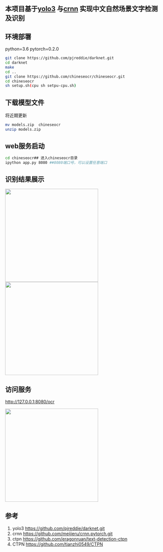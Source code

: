 ## 本项目基于[yolo3](https://github.com/pjreddie/darknet.git) 与[crnn](https://github.com/meijieru/crnn.pytorch.git)  实现中文自然场景文字检测及识别

## 环境部署
python=3.6 pytorch=0.2.0
``` Bash
git clone https://github.com/pjreddie/darknet.git
cd darknet
make 
cd ..
git clone https://github.com/chineseocr/chineseocr.git
cd chineseocr
sh setup.sh(cpu sh setpu-cpu.sh)
```

## 下载模型文件   

将近期更新

``` Bash
mv models.zip  chineseocr
unzip models.zip 
```
## web服务启动

``` Bash
cd chineseocr## 进入chineseocr目录
ipython app.py 8080 ##8080端口号，可以设置任意端口
```

## 识别结果展示
<div>
<img width="300" height="300" src="https://github.com/chineseocr/chinsesocr/blob/master/test/img1.png"/>
<img width="300" height="300" src="https://github.com/chineseocr/chinsesocr/blob/master/test/4.png"/>
</div>

## 访问服务
http://127.0.0.1:8080/ocr

<img width="300" height="300" src="https://github.com/chineseocr/chinsesocr/blob/master/test/demo.png"/>


## 参考
1. yolo3 https://github.com/pjreddie/darknet.git   
2. crnn  https://github.com/meijieru/crnn.pytorch.git              
3. ctpn  https://github.com/eragonruan/text-detection-ctpn    
4. CTPN  https://github.com/tianzhi0549/CTPN     

